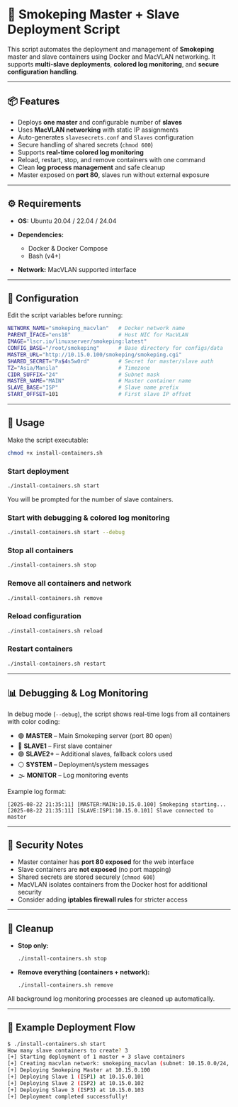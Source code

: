 

# 🚀 Smokeping Master + Slave Deployment Script

This script automates the deployment and management of **Smokeping** master and slave containers using Docker and MacVLAN networking.
It supports **multi-slave deployments**, **colored log monitoring**, and **secure configuration handling**.

---

## 📦 Features

* Deploys **one master** and configurable number of **slaves**
* Uses **MacVLAN networking** with static IP assignments
* Auto-generates `slavesecrets.conf` and `Slaves` configuration
* Secure handling of shared secrets (`chmod 600`)
* Supports **real-time colored log monitoring**
* Reload, restart, stop, and remove containers with one command
* Clean **log process management** and safe cleanup
* Master exposed on **port 80**, slaves run without external exposure

---

## ⚙️ Requirements

* **OS:** Ubuntu 20.04 / 22.04 / 24.04
* **Dependencies:**

  * Docker & Docker Compose
  * Bash (v4+)
* **Network:** MacVLAN supported interface

---

## 📑 Configuration

Edit the script variables before running:

```bash
NETWORK_NAME="smokeping_macvlan"   # Docker network name
PARENT_IFACE="ens18"               # Host NIC for MacVLAN
IMAGE="lscr.io/linuxserver/smokeping:latest"
CONFIG_BASE="/root/smokeping"      # Base directory for configs/data
MASTER_URL="http://10.15.0.100/smokeping/smokeping.cgi"
SHARED_SECRET="Pa$4s5w0rd"         # Secret for master/slave auth
TZ="Asia/Manila"                   # Timezone
CIDR_SUFFIX="24"                   # Subnet mask
MASTER_NAME="MAIN"                 # Master container name
SLAVE_BASE="ISP"                   # Slave name prefix
START_OFFSET=101                   # First slave IP offset
```

---

## 🚀 Usage

Make the script executable:

```bash
chmod +x install-containers.sh
```

### Start deployment

```bash
./install-containers.sh start
```

You will be prompted for the number of slave containers.

### Start with debugging & colored log monitoring

```bash
./install-containers.sh start --debug
```

### Stop all containers

```bash
./install-containers.sh stop
```

### Remove all containers and network

```bash
./install-containers.sh remove
```

### Reload configuration

```bash
./install-containers.sh reload
```

### Restart containers

```bash
./install-containers.sh restart
```

---

## 📊 Debugging & Log Monitoring

In debug mode (`--debug`), the script shows real-time logs from all containers with color coding:

* 🟢 **MASTER** – Main Smokeping server (port 80 open)
* 🔵 **SLAVE1** – First slave container
* 🟣 **SLAVE2+** – Additional slaves, fallback colors used
* ⚪ **SYSTEM** – Deployment/system messages
* 🌫️ **MONITOR** – Log monitoring events

Example log format:

```
[2025-08-22 21:35:11] [MASTER:MAIN:10.15.0.100] Smokeping starting...
[2025-08-22 21:35:11] [SLAVE:ISP1:10.15.0.101] Slave connected to master
```

---

## 🔐 Security Notes

* Master container has **port 80 exposed** for the web interface
* Slave containers are **not exposed** (no port mapping)
* Shared secrets are stored securely (`chmod 600`)
* MacVLAN isolates containers from the Docker host for additional security
* Consider adding **iptables firewall rules** for stricter access

---

## 🧹 Cleanup

* **Stop only:**

  ```bash
  ./install-containers.sh stop
  ```
* **Remove everything (containers + network):**

  ```bash
  ./install-containers.sh remove
  ```

All background log monitoring processes are cleaned up automatically.

---

## 📖 Example Deployment Flow

```bash
$ ./install-containers.sh start
How many slave containers to create? 3
[+] Starting deployment of 1 master + 3 slave containers
[+] Creating macvlan network: smokeping_macvlan (subnet: 10.15.0.0/24, gateway: 10.15.0.1)
[+] Deploying Smokeping Master at 10.15.0.100
[+] Deploying Slave 1 (ISP1) at 10.15.0.101
[+] Deploying Slave 2 (ISP2) at 10.15.0.102
[+] Deploying Slave 3 (ISP3) at 10.15.0.103
[+] Deployment completed successfully!
```